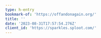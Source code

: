 ```yaml
---
type: h-entry
bookmark-of: 'https://offandonagain.org/'
title: ''
date: '2023-08-31T17:57:54.276Z'
client_id: 'https://sparkles.sploot.com/'
---
```

